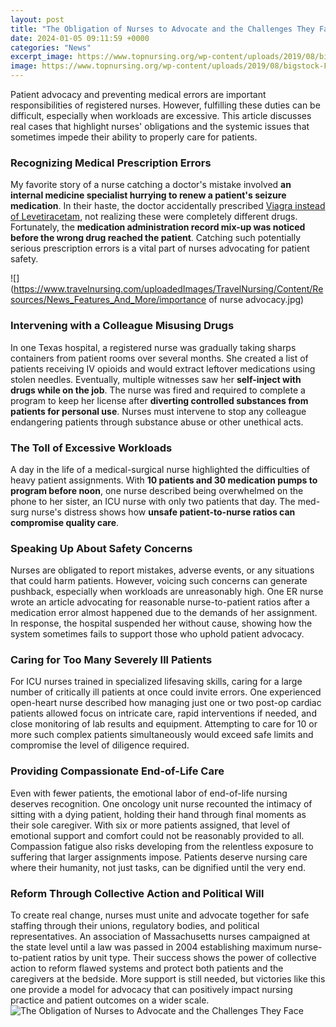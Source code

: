 ```yaml
---
layout: post
title: "The Obligation of Nurses to Advocate and the Challenges They Face"
date: 2024-01-05 09:11:59 +0000
categories: "News"
excerpt_image: https://www.topnursing.org/wp-content/uploads/2019/08/bigstock-Friendly-doctor-examining-heal-264123451.jpg
image: https://www.topnursing.org/wp-content/uploads/2019/08/bigstock-Friendly-doctor-examining-heal-264123451.jpg
---
```


Patient advocacy and preventing medical errors are important responsibilities of registered nurses. However, fulfilling these duties can be difficult, especially when workloads are excessive. This article discusses real cases that highlight nurses' obligations and the systemic issues that sometimes impede their ability to properly care for patients.
### Recognizing Medical Prescription Errors 
My favorite story of a nurse catching a doctor's mistake involved **an internal medicine specialist hurrying to renew a patient's seizure medication**. In their haste, the doctor accidentally prescribed [Viagra instead of Levetiracetam](https://store.fi.io.vn/chihuahuas-yoga-chi-chi-namaste-dog-chihuahua-dog), not realizing these were completely different drugs. Fortunately, the **medication administration record mix-up was noticed before the wrong drug reached the patient**. Catching such potentially serious prescription errors is a vital part of nurses advocating for patient safety.

![](https://www.travelnursing.com/uploadedImages/TravelNursing/Content/Resources/News_Features_And_More/importance of nurse advocacy.jpg)
### Intervening with a Colleague Misusing Drugs
In one Texas hospital, a registered nurse was gradually taking sharps containers from patient rooms over several months. She created a list of patients receiving IV opioids and would extract leftover medications using stolen needles. Eventually, multiple witnesses saw her **self-inject with drugs while on the job**. The nurse was fired and required to complete a program to keep her license after **diverting controlled substances from patients for personal use**. Nurses must intervene to stop any colleague endangering patients through substance abuse or other unethical acts.
### The Toll of Excessive Workloads 
A day in the life of a medical-surgical nurse highlighted the difficulties of heavy patient assignments. With **10 patients and 30 medication pumps to program before noon**, one nurse described being overwhelmed on the phone to her sister, an ICU nurse with only two patients that day. The med-surg nurse's distress shows how **unsafe patient-to-nurse ratios can compromise quality care**. 
### Speaking Up About Safety Concerns
Nurses are obligated to report mistakes, adverse events, or any situations that could harm patients. However, voicing such concerns can generate pushback, especially when workloads are unreasonably high. One ER nurse wrote an article advocating for reasonable nurse-to-patient ratios after a medication error almost happened due to the demands of her assignment. In response, the hospital suspended her without cause, showing how the system sometimes fails to support those who uphold patient advocacy.
### Caring for Too Many Severely Ill Patients
For ICU nurses trained in specialized lifesaving skills, caring for a large number of critically ill patients at once could invite errors. One experienced open-heart nurse described how managing just one or two post-op cardiac patients allowed focus on intricate care, rapid interventions if needed, and close monitoring of lab results and equipment. Attempting to care for 10 or more such complex patients simultaneously would exceed safe limits and compromise the level of diligence required.
### Providing Compassionate End-of-Life Care
Even with fewer patients, the emotional labor of end-of-life nursing deserves recognition. One oncology unit nurse recounted the intimacy of sitting with a dying patient, holding their hand through final moments as their sole caregiver. With six or more patients assigned, that level of emotional support and comfort could not be reasonably provided to all. Compassion fatigue also risks developing from the relentless exposure to suffering that larger assignments impose. Patients deserve nursing care where their humanity, not just tasks, can be dignified until the very end.
### Reform Through Collective Action and Political Will
To create real change, nurses must unite and advocate together for safe staffing through their unions, regulatory bodies, and political representatives. An association of Massachusetts nurses campaigned at the state level until a law was passed in 2004 establishing maximum nurse-to-patient ratios by unit type. Their success shows the power of collective action to reform flawed systems and protect both patients and the caregivers at the bedside. More support is still needed, but victories like this one provide a model for advocacy that can positively impact nursing practice and patient outcomes on a wider scale.
![The Obligation of Nurses to Advocate and the Challenges They Face](https://www.topnursing.org/wp-content/uploads/2019/08/bigstock-Friendly-doctor-examining-heal-264123451.jpg)